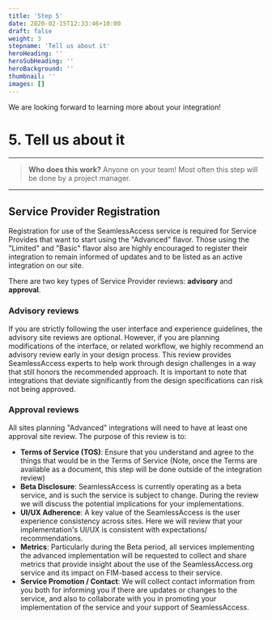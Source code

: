 ```yaml
---
title: 'Step 5'
date: 2020-02-15T12:33:46+10:00
draft: false
weight: 3
stepname: 'Tell us about it'
heroHeading: ''
heroSubHeading: ''
heroBackground: ''
thumbnail: ''
images: []
---
```


We are looking forward to learning more about your integration!

# 5. Tell us about it

---

> **Who does this work?** Anyone on your team! Most often this step will be done by a project manager.

--- 

## Service Provider Registration

Registration for use of the SeamlessAccess service is required for Service Provides that want to start using the "Advanced" flavor. Those using the "Limited" and "Basic" flavor also are highly encouraged to register their integration to remain informed of updates and to be listed as an active integration on our site. 

There are two key types of Service Provider reviews: **advisory** and **approval**. 

### Advisory reviews

If you are strictly following the user interface and experience guidelines, the advisory site reviews are optional. However, if you are planning modifications of the interface, or related workflow, we highly recommend an advisory review early in your design process. This review provides SeamlessAccess experts to help work through design challenges in a way that still honors the recommended approach. It is important to note that integrations that deviate significantly from the design specifications can risk not being approved.

### Approval reviews

All sites planning "Advanced" integrations will need to have at least one approval site review. The purpose of this review is to:

* **Terms of Service (TOS)**: Ensure that you understand and agree to the things that would be in the Terms of Service (Note, once the Terms are available as a document, this step will be done outside of the integration review)
* **Beta Disclosure**: SeamlessAccess is currently operating as a beta service, and is such the service is subject to change. During the review we will discuss the potential implications for your implementations.
* **UI/UX Adherence**: A key value of the SeamlessAccess is the user experience consistency across sites. Here we will review that your implementation's UI/UX is consistent with expectations/ recommendations.
* **Metrics**: Particularly during the Beta period, all services implementing the advanced implementation will be requested to collect and share metrics that provide insight about the use of the SeamlessAccess.org service and its impact on FIM-based access to their service.
* **Service Promotion / Contact**: We will collect contact information from you both for informing you if there are updates or changes to the service, and also to collaborate with you in promoting your implementation of the service and your support of SeamlessAccess.
